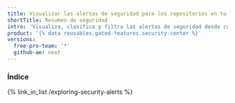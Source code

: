 ```yaml
---
title: Visualizar las alertas de seguridad para los repositorios en tu organización
shortTitle: Resumen de seguridad
intro: 'Visualiza, clasifica y filtra las alertas de seguridad desde cualquier parte de tu organización en un solo lugar.'
product: '{% data reusables.gated-features.security-center %}'
versions:
  free-pro-team: '*'
  github-ae: next
---
```


### Índice

{% link_in_list /exploring-security-alerts %}
